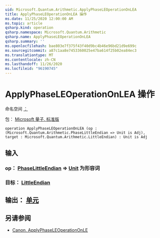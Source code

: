 ```yaml
---
uid: Microsoft.Quantum.Arithmetic.ApplyPhaseLEOperationOnLEA
title: ApplyPhaseLEOperationOnLEA 操作
ms.date: 11/25/2020 12:00:00 AM
ms.topic: article
qsharp.kind: operation
qsharp.namespace: Microsoft.Quantum.Arithmetic
qsharp.name: ApplyPhaseLEOperationOnLEA
qsharp.summary: ''
ms.openlocfilehash: bae803e7f375f43f40d9bc4b46e96bd21d9e699c
ms.sourcegitcommit: a87c1aa8e7453360025e47ba614f25b02ea84ec3
ms.translationtype: MT
ms.contentlocale: zh-CN
ms.lasthandoff: 11/26/2020
ms.locfileid: "96190745"
---
```

# <a name="applyphaseleoperationonlea-operation"></a>ApplyPhaseLEOperationOnLEA 操作

命名空间 [：](xref:Microsoft.Quantum.Arithmetic)

包： [Microsoft 量子. 标准版](https://nuget.org/packages/Microsoft.Quantum.Standard)




```qsharp
operation ApplyPhaseLEOperationOnLEA (op : (Microsoft.Quantum.Arithmetic.PhaseLittleEndian => Unit is Adj), target : Microsoft.Quantum.Arithmetic.LittleEndian) : Unit is Adj
```


## <a name="input"></a>输入

### <a name="op--phaselittleendian--unit--is-adj"></a>op： [PhaseLittleEndian](xref:Microsoft.Quantum.Arithmetic.PhaseLittleEndian) => [Unit](xref:microsoft.quantum.lang-ref.unit)  为形容词




### <a name="target--littleendian"></a>目标： [LittleEndian](xref:Microsoft.Quantum.Arithmetic.LittleEndian)





## <a name="output--unit"></a>输出： [单元](xref:microsoft.quantum.lang-ref.unit)



## <a name="see-also"></a>另请参阅

- [Canon. ApplyPhaseLEOperationOnLE](xref:Microsoft.Quantum.Canon.ApplyPhaseLEOperationOnLE)